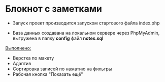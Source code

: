 # Блокнот с заметками

- Запуск проект производится запуском стартового файла index.php

- База данных создавана на локальном сервере через PhpMyAdmin,
выгружена в папку **config** файл **notes.sql**

<u>Выполнено:</u>
* Верстка по макету
* Адаптив
* Сортировка записей по нажатию на фильтры
* Рабочая кнопка "Показать ещё"
